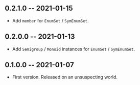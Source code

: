 ## 0.2.1.0 -- 2021-01-15

* Add `member` for `EnumSet` / `SymEnumSet`.

## 0.2.0.0 -- 2021-01-13

* Add `Semigroup` / `Monoid` instances for `EnumSet` / `SymEnumSet`.

## 0.1.0.0 -- 2021-01-07

* First version. Released on an unsuspecting world.
